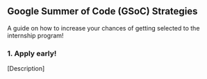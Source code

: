 ## Google Summer of Code (GSoC) Strategies
A guide on how to increase your chances of getting selected to the internship program!
### 1. Apply early!
[Description]

<!--- Template on adding a new strategy:
### 2. [Strategy title] 
[Strategy Description text]

--->
